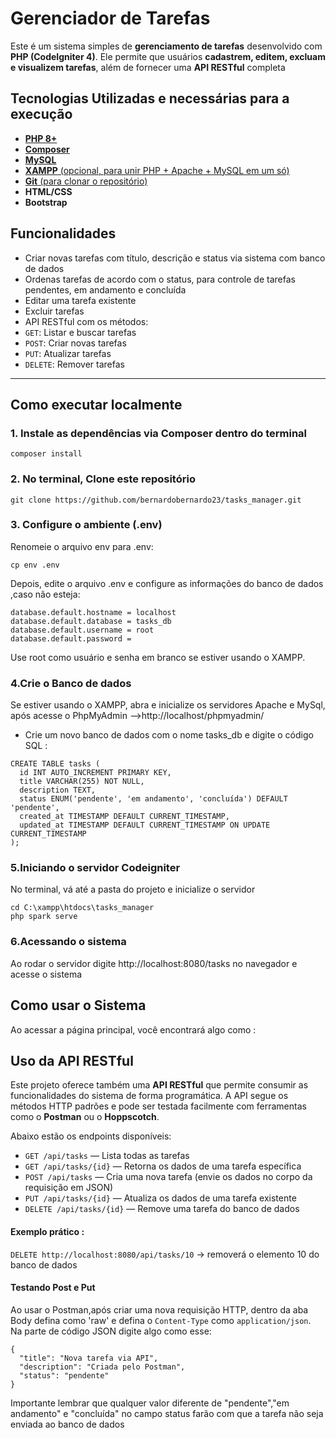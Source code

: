# Gerenciador de Tarefas

Este é um sistema simples de **gerenciamento de tarefas** desenvolvido com **PHP (CodeIgniter 4)**. Ele permite que usuários **cadastrem, editem, excluam e visualizem tarefas**, além de fornecer uma **API RESTful** completa

## Tecnologias Utilizadas e necessárias para a execução

- [**PHP 8+**](https://www.php.net/downloads.php)
- [**Composer**](https://getcomposer.org/download/)
- [**MySQL**](https://dev.mysql.com/downloads/mysql/)
- [**XAMPP** (opcional, para unir PHP + Apache + MySQL em um só)](https://www.apachefriends.org/index.html)
- [**Git** (para clonar o repositório)](https://git-scm.com/)
- **HTML/CSS**
- **Bootstrap**

## Funcionalidades

-  Criar novas tarefas com título, descrição e status via sistema com banco de dados
-  Ordenas tarefas de acordo com o status, para controle de tarefas pendentes, em andamento e concluída
-  Editar uma tarefa existente
-  Excluir tarefas
-  API RESTful com os métodos:
  - `GET`: Listar e buscar tarefas
  - `POST`: Criar novas tarefas
  - `PUT`: Atualizar tarefas
  - `DELETE`: Remover tarefas

---

## Como executar localmente

### 1. Instale as dependências via Composer dentro do terminal
```
composer install
```

### 2. No terminal, Clone este repositório

```
git clone https://github.com/bernardobernardo23/tasks_manager.git
```



### 3. Configure o ambiente (.env)
Renomeie o arquivo env para .env:

```
cp env .env
```
Depois, edite o arquivo .env e configure as informações do banco de dados ,caso não esteja:
```
database.default.hostname = localhost
database.default.database = tasks_db
database.default.username = root
database.default.password =
```
 Use root como usuário e senha em branco se estiver usando o XAMPP.

### 4.Crie o Banco de dados
Se estiver usando o XAMPP, abra e inicialize os servidores Apache e MySql, 
após acesse o PhpMyAdmin -->http://localhost/phpmyadmin/
- Crie um novo banco de dados com o nome tasks_db e digite o código SQL : 

```
CREATE TABLE tasks (
  id INT AUTO_INCREMENT PRIMARY KEY,
  title VARCHAR(255) NOT NULL,
  description TEXT,
  status ENUM('pendente', 'em andamento', 'concluída') DEFAULT 'pendente',
  created_at TIMESTAMP DEFAULT CURRENT_TIMESTAMP,
  updated_at TIMESTAMP DEFAULT CURRENT_TIMESTAMP ON UPDATE CURRENT_TIMESTAMP
);
```
### 5.Iniciando o servidor Codeigniter
No terminal, vá até a pasta do projeto e inicialize o servidor
```
cd C:\xampp\htdocs\tasks_manager
php spark serve
```
### 6.Acessando o sistema
Ao rodar o servidor digite http://localhost:8080/tasks no navegador e acesse o sistema  

## Como usar o Sistema
Ao acessar a página principal, você encontrará algo como : 
## Uso da API RESTful

Este projeto oferece também uma **API RESTful** que permite consumir as funcionalidades do sistema de forma programática. A API segue os métodos HTTP padrões e pode ser testada facilmente com ferramentas como o **Postman** ou o **Hoppscotch**.

Abaixo estão os endpoints disponíveis:

- `GET /api/tasks` — Lista todas as tarefas
- `GET /api/tasks/{id}` — Retorna os dados de uma tarefa específica
- `POST /api/tasks` — Cria uma nova tarefa (envie os dados no corpo da requisição em JSON)
- `PUT /api/tasks/{id}` — Atualiza os dados de uma tarefa existente
- `DELETE /api/tasks/{id}` — Remove uma tarefa do banco de dados

#### Exemplo prático : 
`DELETE http://localhost:8080/api/tasks/10` -> removerá o elemento 10 do banco de dados
#### Testando Post e Put

Ao usar o Postman,após criar uma nova requisição HTTP, dentro da aba Body defina como 'raw' e defina o `Content-Type` como `application/json`.  
Na parte de código JSON digite algo como esse:

```
{
  "title": "Nova tarefa via API",
  "description": "Criada pelo Postman",
  "status": "pendente"
}
```
Importante lembrar que qualquer valor diferente de "pendente","em andamento" e "concluída" no campo status farão com que a tarefa não seja enviada ao banco de dados
